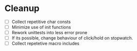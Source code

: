 # Cleanup

- [ ] Collect repetitive char consts
- [ ] Minimize use of init functions
- [ ] Rework unittests into less error prone
- [ ] If its possible, change behaviour of click/hold on stopwatch.
- [ ] Collect repetetive macro includes
